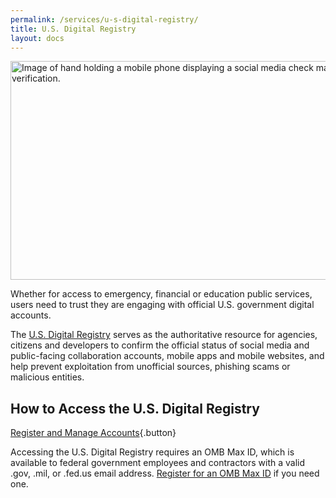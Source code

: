 ```yaml
---
permalink: /services/u-s-digital-registry/
title: U.S. Digital Registry
layout: docs
---
```


<img class="aligncenter size-full wp-image-380251" src="https://s3.amazonaws.com/sitesusa/wp-content/uploads/sites/212/2016/01/600-x-350-US-Digitial-registry-top_banner_public.jpg" alt="Image of hand holding a mobile phone displaying a social media check mark for verification." width="600" height="350" />

Whether for access to emergency, financial or education public services, users need to trust they are engaging with official U.S. government digital accounts.

The [U.S. Digital Registry](https://usdigitalregistry.digitalgov.gov/) serves as the authoritative resource for agencies, citizens and developers to confirm the official status of social media and public-facing collaboration accounts, mobile apps and mobile websites, and help prevent exploitation from unofficial sources, phishing scams or malicious entities.

## How to Access the U.S. Digital Registry

[Register and Manage Accounts](https://usdigitalregistry.digitalgov.gov/admin){.button}

Accessing the U.S. Digital Registry requires an OMB Max ID, which is available to federal government employees and contractors with a valid .gov, .mil, or .fed.us email address. [Register for an OMB Max ID](https://max.omb.gov/maxportal/registrationForm.action) if you need one.